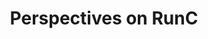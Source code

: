 ---
# Accomplishments widget.
widget: "howto"  # See https://sourcethemes.com/academic/docs/page-builder/
headless: true  # This file represents a page section.
active: true  # Activate this widget? true/false
weight: 2  # Order that this section will appear.
title: "Perspectives on RunC"
subtitle: ""

# Date format
#   Refer to https://sourcethemes.com/academic/docs/customization/#date-format
date_format: "Jan 2006"

# Accomplishments.
#   Add/remove as many `[[item]]` blocks below as you like.
#   `title`, `organization` and `date_start` are the required parameters.
#   Leave other parameters empty if not required.
#   Begin/end multi-line descriptions with 3 quotes `"""`.
item: 
smallItem: 
 - title: "runC: The Little Container Engine that Could"
   summary: "opensource.com"
   linkText: ""
   linkUrl: "https://opensource.com/life/16/8/runc-little-container-engine-could"
   openNewWindow: 
   image: "https://res.cloudinary.com/agile-seo/image/fetch/w_62,dpr_1.0,d_blank_am8gzx.png/https%3A%2F%2Flogo.clearbit.com%2Fopensource.com%3Fsize%3D250"
 - title: "Managing Containers in runC"
   summary: "blog.selectel.com"
   linkText: ""
   linkUrl: "https://blog.selectel.com/managing-containers-runc/"
   openNewWindow: 
   image: "https://res.cloudinary.com/agile-seo/image/fetch/w_62,dpr_1.0,d_blank_am8gzx.png/https%3A%2F%2Flogo.clearbit.com%2Fblog.selectel.com%3Fsize%3D250"
 - title: "RunC Like the Wind"
   summary: "blog.aquasec.com"
   linkText: ""
   linkUrl: "https://blog.aquasec.com/cve-2016-9962-run-container-run"
   openNewWindow: 
   image: "https://res.cloudinary.com/agile-seo/image/fetch/w_62,dpr_1.0,d_blank_am8gzx.png/https%3A%2F%2Flogo.clearbit.com%2Fblog.aquasec.com%3Fsize%3D250"
 - title: "Adopting The runC Container Standard In Cloud Foundry"
   summary: "content.pivotal.io"
   linkText: ""
   linkUrl: "https://content.pivotal.io/blog/adopting-the-runc-container-standard-in-cloud-foundry"
   openNewWindow: 
   image: "https://res.cloudinary.com/agile-seo/image/fetch/w_62,dpr_1.0,d_blank_am8gzx.png/https%3A%2F%2Flogo.clearbit.com%2Fcontent.pivotal.io%3Fsize%3D250"
 - title: "Docker Engine 1.11: Understanding Runc"
   summary: "blog.ippon.tech"
   linkText: ""
   linkUrl: "https://blog.ippon.tech/docker-engine-1-11-understanding-runc/"
   openNewWindow: 
   image: "https://res.cloudinary.com/agile-seo/image/fetch/w_62,dpr_1.0,d_blank_am8gzx.png/https%3A%2F%2Flogo.clearbit.com%2Fblog.ippon.tech%3Fsize%3D250"
 - title: "How Containerd compares to runC"
   summary: "stackoverflow.com"
   linkText: ""
   linkUrl: "https://stackoverflow.com/questions/41645665/how-containerd-compares-to-runc"
   openNewWindow: 
   image: "https://res.cloudinary.com/agile-seo/image/fetch/w_62,dpr_1.0,d_blank_am8gzx.png/https%3A%2F%2Flogo.clearbit.com%2Fstackoverflow.com%3Fsize%3D250"
---